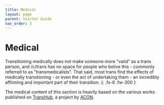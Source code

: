```yaml
---
title: Medical
layout: page
parent: Starter Guide
nav_order: 3
---
```

# Medical
Transitioning medically does not make someone more "valid" as a trans person, and /c/trans has no space for people who belive this - commonly referred to as "transmedicalists". That said, most trans find the effects of medically transitioning - or even the act of undertaking them - an incredibly affirming and important part of their transition.
{: .fs-6 .fw-300 }

The medical content of this section is heavily based on the various works published on [TransHub](https://www.transhub.org.au/), a project by [ACON](https://www.acon.org.au/).
